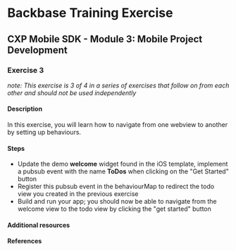 # Backbase Training Exercise

## CXP Mobile SDK - Module 3: Mobile Project Development

### Exercise 3

_note: This exercise is 3 of 4 in a series of exercises that follow on from each other and should not be used independently_

#### Description

In this exercise, you will learn how to navigate from one webview to another by setting up behaviours.

#### Steps

 - Update the demo **welcome** widget found in the iOS template, implement a pubsub event with the name **ToDos** when clicking on the "Get Started" button
 - Register this pubsub event in the behaviourMap to redirect the todo view you created in the previous exercise
 - Build and run your app; you should now be able to navigate from the welcome view to the todo view by clicking the "get started" button

#### Additional resources

#### References

